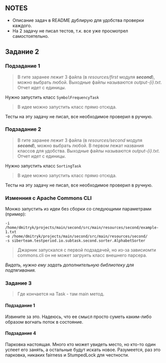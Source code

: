 ## NOTES

* Описание задач в README дублирую для удобства проверки каждого.
* На 2 задачу не писал тестов, т.к. все уже просмотрел самостоятельно.
## Задание 2
### Подзадание 1
> В гите заранее лежит 3 файла (в _resources/first_ модуля ***second***), 
можно выбрать любой. Выходные файлы называются _output-{i}.txt_. Отчет идет с единицы.

Нужно запустить класс ``SymbolFrequencyTask``

> В идее можно запустить класс прямо отсюда.

Тесты на эту задачу не писал, все необходимое проверил в ручную.

### Подзадание 2

> В гите заранее лежит 3 файла (в _resources/second_ модуля ***second***),
можно выбрать любой. В первом лежат названия классов для удобства. Выходные файлы называются _output-{i}.txt_. Отчет идет с единицы.

Нужно запустить класс ``SortingTask``

> В идее можно запустить класс прямо отсюда.

Тесты на эту задачу не писал, все необходимое проверил в ручную.

### Изменния с Apache Commons CLI

Монжо запустить из идеи без сборки со следующими параметрами (пример):

```
-i /home/dmitryk/projects/main/second/src/main/resources/second/example-1.txt 
-o /home/dmitryk/projects/main/second/src/main/resources/second/ 
-s siberteam.testperiod.io.subtask.second.sorter.AlphabetSorter
```

>  Джарник запускался с первой подзадачей,
но из-за зависиомти commons.cli он не может загруить класс внешнего парсера.

_Видать, нужно ему задать дополнительную библиотеку для подтягивания._

### Задание 3
> Где кончается на Task - там main метод. 
#### Подзадание 1
Извините за это. 
Надеюсь, что ее смысл просто суметь каким-либо 
образом вогнать поток в состояние.

#### Подзадание 4
Парковка настоящая. Много кто может увидеть место,
но кто-то один успеет его занять, 
а остальные будут искать новое. 
Разумеется, раз это парковка, 
никаких fairness и StumpedLock для честности.
